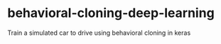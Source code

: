 # behavioral-cloning-deep-learning
Train a simulated car to drive using behavioral cloning in keras
